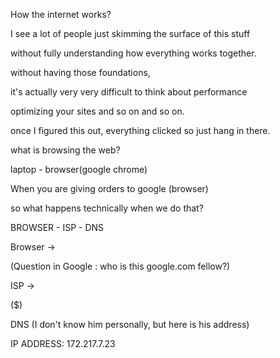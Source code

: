 How the internet works?

I see a lot of people just skimming the surface of this stuff

without fully understanding how everything works together.

without having those foundations,

it's actually very very difficult to think about performance

optimizing your sites and so on and so on.

once I figured this out, everything clicked so just hang in there.

what is browsing the web?

laptop - browser(google chrome)

When you are giving orders to google (browser)

so what happens technically when we do that?

BROWSER - ISP - DNS

Browser ->

(Question in Google : who is this google.com fellow?)

ISP ->

(\$)

DNS (I don't know him personally, but here is his address)

IP ADDRESS: 172.217.7.23
